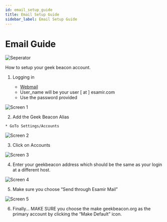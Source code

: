 ```yaml
---
id: email_setup_guide
title: Email Setup Guide
sidebar_label: Email Setup Guide
---
```

# Email Guide 

![Seperator](/img/shared/separators.png)

How to setup your geek beacon account.

  1. Logging in

      * [Webmail](https://mail.google.com)
      * User_name will be your user [ at ] esamir.com
      * Use the password provided

![Screen 1](/img/email_guide/screen1.png)

  2. Add the Geek Beacon Alias
  
    * GoTo Settings/Accounts

![Screen 2](/img/email_guide/screen2.png)

  3. Click on Accounts
  
![Screen 3](/img/email_guide/screen3.png)

  4. Enter your geekbeacon address which should be the same as your login at a different host.
  
![Screen 4](/img/email_guide/screen4.png)

  5. Make sure you choose “Send through Esamir Mail”
  

![Screen 5](/img/email_guide/screen5.png)

  6. Finally… MAKE SURE you choose the make geekbeacon.org as the primary account by clicking the “Make Default” icon.

